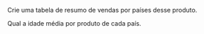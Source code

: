 Crie uma tabela de resumo de vendas por países desse produto.

Qual a idade média por produto de cada país.
